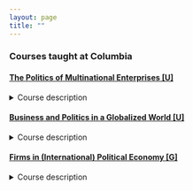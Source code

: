 ```yaml
---
layout: page
title: ""
---
```


### Courses taught at Columbia

#### [The Politics of Multinational Enterprises [U]](assets/UN3961_MNEs_fall2023.pdf)
<details>
    <summary>Course description</summary>
<br>
   Virtually all of the world’s largest, most productive, and most politically powerful companies
have operations in multiple countries. These multinational enterprises (MNEs) are responsible for
the majority of global trade, one-third of global GDP, and one quarter of global employment; they
also engage in corruption, commit labor rights violations, and generate a large share of global carbon
emissions.

   In this course, we will study the MNE as a unique type of political actor. Drawing on research
from scholars of international relations, economics, and business, we will attempt to answer questions
such as: what determines the balance of power between MNEs and the developing countries
that host them? How do governments regulate companies that operate in multiple—and sometimes,
in dozens—of different national jurisdictions? How and why do MNEs lobby governments in
order to achieve their preferred policies? And how can MNEs use their unique global structures to
evade rules that they don’t want to follow? We will also frequently engage with ongoing, real-world
interactions between MNEs and governments through the lens of social science theory.
</details>

#### [Business and Politics in a Globalized World [U]](assets/ugrad_buspol_spring_24.pdf)
<details>
    <summary>Course description</summary>
<br>
   Companies (or, as we'll mostly refer to them, firms) play a number of important roles in both domestic and international politics; among other activities, they create jobs, engage in trade and investment, create social responsibility programs, lobby governments, and create much of the world's pollution. How should we think about firms as political actors? Why, when, and how do firms attempt to influence policymaking? And when do they succeed? In this course, we will study strategic collaboration, competition, and collusion between firms and governments in a range of settings and policy areas. To do so, we will draw on insights from international relations, economics, and business scholars, and we will frequently engage with current real-world examples of business-government relations. Topics will include (among others) lobbying, corporate social responsibility, taxation and tax avoidance, public-private governance, and corporate influence in foreign policy.
</details>

#### [Firms in (International) Political Economy [G]](assets/grad_firms_syllabus_spring_24.pdf)
<details>
    <summary>Course description</summary>
<br>
   Inspired both by advances in data availability and a growing scholarly appreciation for the
political influence of the private sector, firm-level theories and research designs have grown
increasingly popular among political economy scholars in recent years. While studying firms
allows for the generation of new insights across a broad array of substantive topics, it carries
with it several unique conceptual and empirical challenges. For example, how should we
conceive of firms as political actors, given their organizational structures? What are firms’
policy preferences? How do they influence politics, and how can we measure their impact?


   In this course we will review political economy research that centers the firm as the actor
of interest; particular focus will be given to recently published work that is innovative in
terms of methodology, measurement, and/or data collection. While we will focus primarily
on international political economy applications—for example, firm-level studies of trade, investment,
and commercial diplomacy—we will also cover less inherently international topics
such as lobbying, environmental politics, and private governance/corporate social responsibility.
In addition to providing preparation for the IR field exam, this course aims to give
students the tools to conduct state-of-the-art political economy research at the firm level.
</details>

